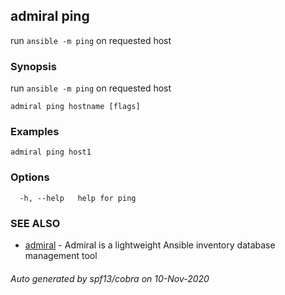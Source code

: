 ## admiral ping

run `ansible -m ping` on requested host

### Synopsis

run `ansible -m ping` on requested host

```
admiral ping hostname [flags]
```

### Examples

```
admiral ping host1
```

### Options

```
  -h, --help   help for ping
```

### SEE ALSO

* [admiral](admiral.md)	 - Admiral is a lightweight Ansible inventory database management tool

###### Auto generated by spf13/cobra on 10-Nov-2020

